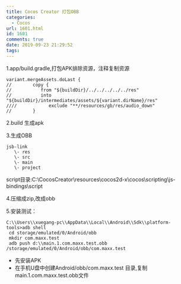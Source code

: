 ```yaml
---
title: Cocos Creator 打包OBB
categories:
  - Cocos
url: 1601.html
id: 1601
comments: true
date: 2019-09-23 21:29:52
tags:
---
```


1.app/build.gradle,打包APK排除资源，注释复制资源
 
    variant.mergeAssets.doLast {
    //        copy {
    //           from "${buildDir}/../../../../../res"
    //           into "${buildDir}/intermediates/assets/${variant.dirName}/res"
    ////            exclude "**/resources/gb/res/audio_down"
    //        }

2.build 生成apk

3.生成OBB

    jsb-link
       \- res
       \- src
       \- main
       \- project


script目录:C:\\CocosCreator\\resources\\cocos2d-x\\cocos\\scripting\\js-bindings\\script 

4.压缩成zip,改成obb

5.安装测试：
        
    C:\\Users\\xuegang-pc\\AppData\\Local\\Android\\Sdk\\platform-tools>adb shell
     cd storage/emulated/0/Android/obb
     mkdir com.maxx.test
     adb push d:\\main.1.com.maxx.test.obb /storage/emulated/0/Android/obb/com.maxx.test
         
 - 先安装APK 
 - 在手机U盘中创建Android/obb/com.maxx.test 目录,复制main.1.com.maxx.test.obb文件